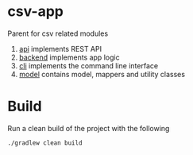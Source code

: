 # csv-app
Parent for csv related modules

1. [api](./api) implements REST API
2. [backend](./backend) implements app logic
3. [cli](./cli) implements the command line interface
4. [model](./common) contains model, mappers and utility classes

# Build

Run a clean build of the project with the following
```
./gradlew clean build
```
